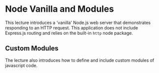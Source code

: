 # Node Vanilla and Modules

This lecture introduces a 'vanilla' Node.js web server that demonstrates responding to an HTTP request. This application does not include Express.js routing and relies on the built-in `http` node package.

## Custom Modules

The lecture also introduces how to define and include custom modules of javascript code.
